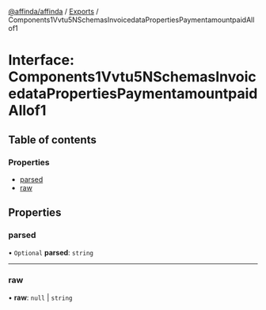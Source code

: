 [@affinda/affinda](../README.md) / [Exports](../modules.md) / Components1Vvtu5NSchemasInvoicedataPropertiesPaymentamountpaidAllof1

# Interface: Components1Vvtu5NSchemasInvoicedataPropertiesPaymentamountpaidAllof1

## Table of contents

### Properties

- [parsed](Components1Vvtu5NSchemasInvoicedataPropertiesPaymentamountpaidAllof1.md#parsed)
- [raw](Components1Vvtu5NSchemasInvoicedataPropertiesPaymentamountpaidAllof1.md#raw)

## Properties

### parsed

• `Optional` **parsed**: `string`

___

### raw

• **raw**: ``null`` \| `string`

